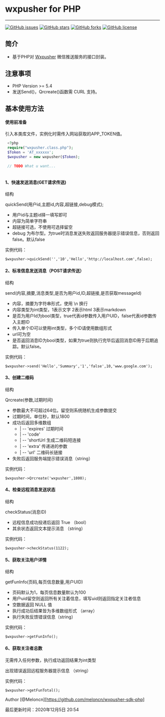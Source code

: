 # wxpusher for PHP
------
[![GitHub issues](https://img.shields.io/github/issues/wxpusher/wxpusher-sdk-php)](https://github.com/wxpusher/wxpusher-sdk-php/issues)
[![GitHub stars](https://img.shields.io/github/stars/meloncn/wxpusher-sdk-php)](https://github.com/meloncn/wxpusher-sdk-php/stargazers)
[![GitHub forks](https://img.shields.io/github/forks/wxpusher/wxpusher-sdk-php)](https://github.com/wxpusher/wxpusher-sdk-php/network)
[![GitHub license](https://img.shields.io/github/license/wxpusher/wxpusher-sdk-php)](https://github.com/wxpusher/wxpusher-sdk-php/blob/master/LICENSE)

## 简介

* 基于PHP对 [Wxpusher](http://wxpusher.zjiecode.com) 微信推送服务的接口封装。

## 注意事项
*  PHP Version >= 5.4 
* 发送Send()，Qrcreate()函数需 CURL 支持。

## 基本使用方法

#### 使用前准备
引入本类库文件，实例化时需传入网站获取的APP_TOKEN值。

```php
 <?php
 require("wxpusher.class.php");
 $Token = 'AT_xxxxxx';
 $wxpusher = new wxpusher($Token);
 
 // TODO What u want...
 
```
#### 1、快速发送消息(GET请求传送)
结构

quickSend(用户id,主题id,内容,超链接,debug模式);

* 用户id与主题id择一填写即可
* 内容为简单字符串
* 超链接可选，不使用可选择留空
* debug 为布尔型。为true时消息发送失败返回服务器提示错误信息，否则返回false。默认false

实例代码：
```
$wxpusher->quickSend('','10','Hello','http://localhost.com',false);
```


#### 2、标准信息发送消息（POST请求传送）
结构

 send(内容,摘要,消息类型,是否为用户id,ID,超链接,是否获取messageId)

 * 内容，摘要为字符串形式，使用 \n 换行
 * 内容类型为int类型，1表示文字 2表示html 3表示markdown
 * 是否为用户Id为bool类型，true代表id参数传入用户UID，false代表id参数传入主题ID
 * 传入单个ID可以使用int类型，多个ID请使用数组形式
 * url可为空
 * 是否返回消息ID为bool类型，如果为true则执行完毕后返回消息ID用于后期追踪。默认false。

 实例代码：

 ```
 $wxpusher->send('Hello','Summary','1','false',10,'www.google.com');
 ```

#### 3、创建二维码
结构

Qrcreate(参数,过期时间)

* 参数最大不可超过64位。留空则系统随机生成参数提交
* 过期时间，单位秒，默认1800
* 成功后返回多维数组
     *   | -- 'expires' 过期时间
     *  | -- 'code'     
     *  | -- 'shortUrl 生成二维码短连接
     *  | -- 'extra'   传递进的参数
     *  | -- 'url'     二维码长链接
* 失败后返回服务端提示错误消息（string）

实例代码：

```
$wxpusher->Qrcreate('wxpusher',1800);
```


#### 4、检查远程消息发送状态
结构

checkStatus(消息ID)

* 远程信息成功投递后返回 True （bool）
* 其余状态返回文本提示消息 （string）

实例代码：

```
$wxpusher->checkStatus(1122);
```

#### 5、获取关注用户详情
结构

getFunInfo(页码,每页信息数量,用户UID)

* 页码默认为1，每页信息数量默认为100
* 用户uid留空则返回所有关注着信息，填写uid则返回指定关注者信息
* 空数据返回 NULL 值
* 执行成功后结果皆为多维数组形式 （array）
* 执行失败反馈错误信息（string）

实例代码：
```
$wxpusher->getFunInfo();
```

#### 6、获取关注者总数

无需传入任何参数，执行成功返回结果为int类型

出现错误返回远程服务器提示信息 （string）

实例代码：
```
$wxpusher->getFunTotal();
```



Author [@Meloncn][https://github.com/meloncn/wxpusher-sdk-php]

最后更新时间：2020年12月5日 20:54